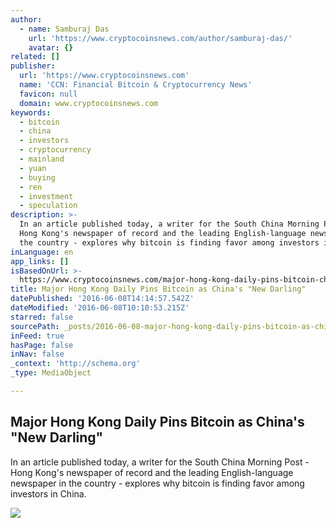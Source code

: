 ```yaml
---
author:
  - name: Samburaj Das
    url: 'https://www.cryptocoinsnews.com/author/samburaj-das/'
    avatar: {}
related: []
publisher:
  url: 'https://www.cryptocoinsnews.com'
  name: 'CCN: Financial Bitcoin & Cryptocurrency News'
  favicon: null
  domain: www.cryptocoinsnews.com
keywords:
  - bitcoin
  - china
  - investors
  - cryptocurrency
  - mainland
  - yuan
  - buying
  - ren
  - investment
  - speculation
description: >-
  In an article published today, a writer for the South China Morning Post -
  Hong Kong's newspaper of record and the leading English-language newspaper in
  the country - explores why bitcoin is finding favor among investors in China.
inLanguage: en
app_links: []
isBasedOnUrl: >-
  https://www.cryptocoinsnews.com/major-hong-kong-daily-pins-bitcoin-chinas-new-darling/
title: Major Hong Kong Daily Pins Bitcoin as China's "New Darling"
datePublished: '2016-06-08T14:14:57.542Z'
dateModified: '2016-06-08T10:10:53.215Z'
starred: false
sourcePath: _posts/2016-06-08-major-hong-kong-daily-pins-bitcoin-as-chinas-new-darling.md
inFeed: true
hasPage: false
inNav: false
_context: 'http://schema.org'
_type: MediaObject

---
```

<article style=""><h1>Major Hong Kong Daily Pins Bitcoin as China's "New Darling"</h1><p>In an article published today, a writer for the South China Morning Post - Hong Kong's newspaper of record and the leading English-language newspaper in the country - explores why bitcoin is finding favor among investors in China.</p><img src="https://www.cryptocoinsnews.com/wp-content/uploads/2016/06/BTC-CNY-Chart-TradingView-1024x550.jpg" /></article>